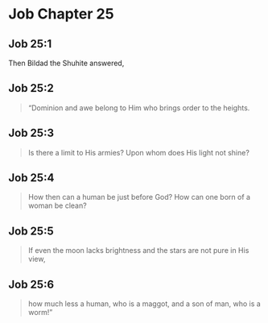 # Job Chapter 25

## Job 25:1

Then Bildad the Shuhite answered,

## Job 25:2

> “Dominion and awe belong to Him
> who brings order to the heights.

## Job 25:3

> Is there a limit to His armies?
> Upon whom does His light not shine?

## Job 25:4

> How then can a human be just before God?
> How can one born of a woman be clean?

## Job 25:5

> If even the moon lacks brightness
> and the stars are not pure in His view,

## Job 25:6

> how much less a human, who is a maggot,
> and a son of man, who is a worm!”
